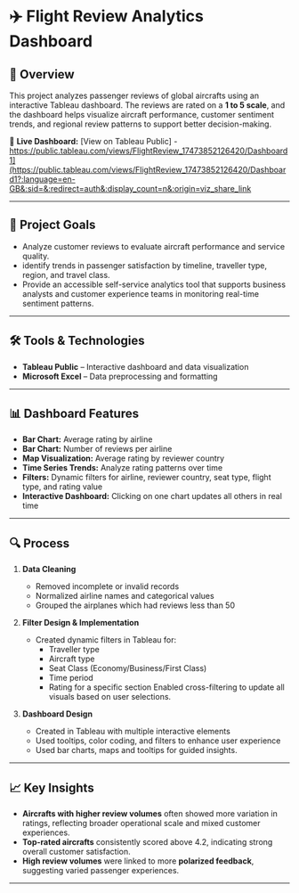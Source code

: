 # ✈️ Flight Review Analytics Dashboard

## 📌 Overview

This project analyzes passenger reviews of global aircrafts using an interactive Tableau dashboard. The reviews are rated on a **1 to 5 scale**, and the dashboard helps visualize aircraft performance, customer sentiment trends, and regional review patterns to support better decision-making.

🔗 **Live Dashboard:** [View on Tableau Public] - https://public.tableau.com/views/FlightReview_17473852126420/Dashboard1](https://public.tableau.com/views/FlightReview_17473852126420/Dashboard1?:language=en-GB&:sid=&:redirect=auth&:display_count=n&:origin=viz_share_link

---

## 🎯 Project Goals

- Analyze customer reviews to evaluate aircraft performance and service quality.
- identify trends in passenger satisfaction by timeline, traveller type, region, and travel class.
- Provide an accessible self-service analytics tool that supports business analysts and customer experience teams in monitoring real-time sentiment patterns.

---

## 🛠️ Tools & Technologies

- **Tableau Public** – Interactive dashboard and data visualization
- **Microsoft Excel** – Data preprocessing and formatting

---

## 📊 Dashboard Features

- **Bar Chart:** Average rating by airline  
- **Bar Chart:** Number of reviews per airline  
- **Map Visualization:** Average rating by reviewer country  
- **Time Series Trends:** Analyze rating patterns over time  
- **Filters:** Dynamic filters for airline, reviewer country, seat type, flight type, and rating value  
- **Interactive Dashboard:** Clicking on one chart updates all others in real time

---

## 🔍 Process

1. **Data Cleaning**
   - Removed incomplete or invalid records
   - Normalized airline names and categorical values
   - Grouped the airplanes which had reviews less than 50

2. **Filter Design & Implementation**
   - Created dynamic filters in Tableau for:
     - Traveller type
     - Aircraft type
     - Seat Class (Economy/Business/First Class)
     - Time period
     - Rating for a specific section
Enabled cross-filtering to update all visuals based on user selections.
    
3. **Dashboard Design**
   - Created in Tableau with multiple interactive elements
   - Used tooltips, color coding, and filters to enhance user experience
   - Used bar charts, maps and tooltips for guided insights.

---

## 📈 Key Insights

- **Aircrafts with higher review volumes** often showed more variation in ratings, reflecting broader operational scale and mixed customer experiences.  
- **Top-rated aircrafts** consistently scored above 4.2, indicating strong overall customer satisfaction.
- **High review volumes** were linked to more **polarized feedback**, suggesting varied passenger experiences.

---


